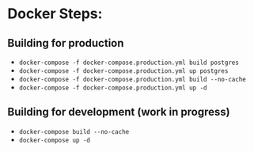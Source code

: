 # Docker Steps:

## Building for production

- `docker-compose -f docker-compose.production.yml build postgres`
- `docker-compose -f docker-compose.production.yml up postgres`
- `docker-compose -f docker-compose.production.yml build --no-cache`
- `docker-compose -f docker-compose.production.yml up -d`

## Building for development (work in progress)

- `docker-compose build --no-cache`
- `docker-compose up -d`